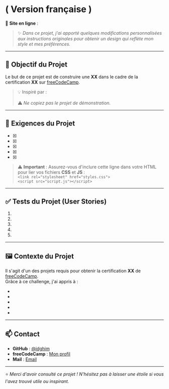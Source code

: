 #  ( Version française )

🔗 **Site en ligne** : []()

> ✨ *Dans ce projet, j'ai apporté quelques modifications personnalisées aux instructions originales pour obtenir un design qui reflète mon style et mes préférences.*

---

## 🎯 Objectif du Projet

Le but de ce projet est de construire une **XX** dans le cadre de la certification **XX** sur [freeCodeCamp](https://www.freecodecamp.org/).

> 💡 Inspiré par :  
[]()  
⚠️ *Ne copiez pas le projet de démonstration.*

---

## 📌 Exigences du Projet

- [x]
- [x]
- [x]
- [x]
- [x]

> ⚠️ **Important** : Assurez-vous d'inclure cette ligne dans votre HTML pour lier vos fichiers **CSS** et **JS** :  
> `<link rel="stylesheet" href="styles.css">`  
> `<script src="script.js"></script>`

---

## ✅ Tests du Projet (User Stories)

1. 
2.
3.
4.
5.

---

## 🖼️ Contexte du Projet

Il s'agit d'un des projets requis pour obtenir la certification **XX** de [freeCodeCamp](https://www.freecodecamp.org/).  
Grâce à ce challenge, j'ai appris à :

- 
-
-
-
-

---

## 📫 Contact

- **GitHub** : [@idghim](https://github.com/idghim)  
- **freeCodeCamp** : [Mon profil](https://www.freecodecamp.org/IchemD)
- **Mail** : [Email](mailto:ichemdghim@gmail.com)

---

⭐ *Merci d'avoir consulté ce projet ! N'hésitez pas à laisser une étoile si vous l'avez trouvé utile ou inspirant.*
